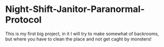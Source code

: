 # Night-Shift-Janitor-Paranormal-Protocol
This is my first big project, in it I will try to make somewhat of backrooms, but where you have to clean the place and not get caght by monsters!
